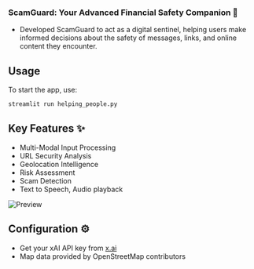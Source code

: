 ### ScamGuard: Your Advanced Financial Safety Companion 🤖
 - Developed ScamGuard to act as a digital sentinel, helping users make informed decisions about the safety of messages, links, and online content they encounter.

## Usage
To start the app, use:
```bash
streamlit run helping_people.py
```

## Key Features  ✨
- Multi-Modal Input Processing
- URL Security Analysis
- Geolocation Intelligence
- Risk Assessment
- Scam Detection
- Text to Speech, Audio playback

![Preview](vc.png)

## Configuration ⚙️
 - Get your xAI API key from [x.ai](https://x.ai)
 - Map data provided by OpenStreetMap contributors
